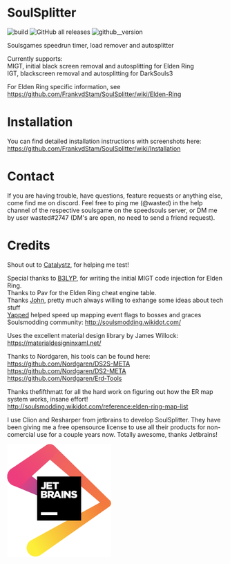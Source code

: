 # SoulSplitter

![build](https://github.com/FrankvdStam/SoulSplitter/actions/workflows/build.yml/badge.svg) ![GitHub all releases](https://img.shields.io/github/downloads/FrankvdStam/SoulSplitter/total) ![github__version](https://img.shields.io/github/v/release/FrankvdStam/SoulSplitter)

Soulsgames speedrun timer, load remover and autosplitter  

Currently supports:   
MIGT, initial black screen removal and autosplitting for Elden Ring  
IGT, blackscreen removal and autosplitting for DarkSouls3


For Elden Ring specific information, see https://github.com/FrankvdStam/SoulSplitter/wiki/Elden-Ring


# Installation
You can find detailed installation instructions with screenshots here: https://github.com/FrankvdStam/SoulSplitter/wiki/Installation

# Contact
If you are having trouble, have questions, feature requests or anything else, come find me on discord. Feel free to ping me (@wasted) in the help channel of the respective soulsgame on the speedsouls server, or DM me by user wasted#2747 (DM's are open, no need to send a friend request).

# Credits

Shout out to [Catalystz](https://www.twitch.tv/catalystz), for helping me test!

Special thanks to [B3LYP](https://github.com/pawREP), for writing the initial MIGT code injection for Elden Ring.  
Thanks to Pav for the Elden Ring cheat engine table.  
Thanks [John](https://github.com/veeenu), pretty much always willing to exhange some ideas about tech stuff  
[Yapped](https://github.com/vawser/Yapped-Rune-Bear) helped speed up mapping event flags to bosses and graces  
Soulsmodding community: http://soulsmodding.wikidot.com/  

Uses the excellent material design library by James Willock: https://materialdesigninxaml.net/

Thanks to Nordgaren, his tools can be found here:
https://github.com/Nordgaren/DS2S-META  
https://github.com/Nordgaren/DS2-META  
https://github.com/Nordgaren/Erd-Tools  

Thanks thefifthmatt for all the hard work on figuring out how the ER map system works, insane effort! http://soulsmodding.wikidot.com/reference:elden-ring-map-list

I use Clion and Resharper from jetbrains to develop SoulSplitter. They have been giving me a free opensource license to use all their products for non-comercial use for a couple years now. Totally awesome, thanks Jetbrains!  

[![Alt jetbrainslogo](./jetbrains/jetbrains.svg)](https://www.jetbrains.com/?from=SoulSplitter)




